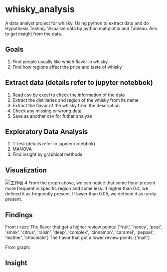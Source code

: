 # whisky_analysis
A data analyst project for whisky. Using python to extract data and do Hypothesis Testing. Visualize data by python maltplotlib and Tableau. Aim to get insight from the data.

## Goals
1. Find people usually like which flavor in whisky.
2. Find how regions affect the price and taste of whisky

## Extract data (details refer to jupyter notebbok)
1. Read csv by excel to check the information of the data
2. Extract the distilleries and region of the whisky from its name
3. Extract the flavor of the whisky from the description
4. Check any missing or wrong data
5. Save as another csv for futher analyze

## Exploratory Data Analysis
1. T-test (details refer to jupyter notebbok)
2. MANOVA
3. Find insight by graphical methods

## Visualization
![工作表 4](https://github.com/franciskoinno/whisky_analysis/assets/77004397/8c78015b-2dc3-426e-98df-fca82b1fa56c)
From the graph above, we can notice that some floral present more frequent in specific region and some less.
If higher than 0.4, we defined it as frequently present. 
If lower than 0.05, we defined it as rarely present. 

## Findings
From t-test:
The flavor that got a higher review points: ['fruit', 'honey', 'peat', 'smok', 'citrus', 'raisin', 'deep', 'complex', 'cinnamon', 'caramel', 'pepper', 'leather', 'chocolate']
The flavor that got a lower review points: ['malt']

From graph:

## Insight
